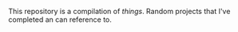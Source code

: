 This repository is a compilation of *things*. Random projects that I've completed an can reference to.